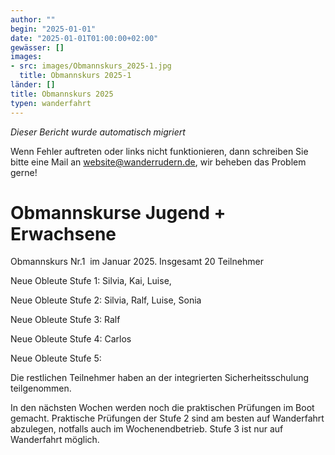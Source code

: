 ```yaml
---
author: ""
begin: "2025-01-01"
date: "2025-01-01T01:00:00+02:00"
gewässer: []
images:
- src: images/Obmannskurs_2025-1.jpg
  title: Obmannskurs 2025-1
länder: []
title: Obmannskurs 2025
typen: wanderfahrt
---
```



*Dieser Bericht wurde automatisch migriert*

Wenn Fehler auftreten oder links nicht funktionieren, dann schreiben Sie bitte eine Mail an website@wanderrudern.de, wir beheben das Problem gerne!



# Obmannskurse Jugend + Erwachsene


Obmannskurs Nr.1  im Januar 2025. Insgesamt 20 Teilnehmer

Neue Obleute Stufe 1: Silvia, Kai, Luise,

Neue Obleute Stufe 2: Silvia, Ralf, Luise, Sonia

Neue Obleute Stufe 3: Ralf

Neue Obleute Stufe 4: Carlos

Neue Obleute Stufe 5:

Die restlichen Teilnehmer haben an der integrierten Sicherheitsschulung teilgenommen.

In den nächsten Wochen werden noch die praktischen Prüfungen im Boot gemacht. Praktische Prüfungen der Stufe 2 sind am besten auf Wanderfahrt abzulegen, notfalls auch im Wochenendbetrieb. Stufe 3 ist nur auf Wanderfahrt möglich.
